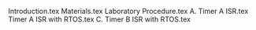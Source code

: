 Introduction.tex
Materials.tex
Laboratory Procedure.tex
A. Timer A ISR.tex
Timer A ISR with RTOS.tex
C. Timer B ISR with RTOS.tex
